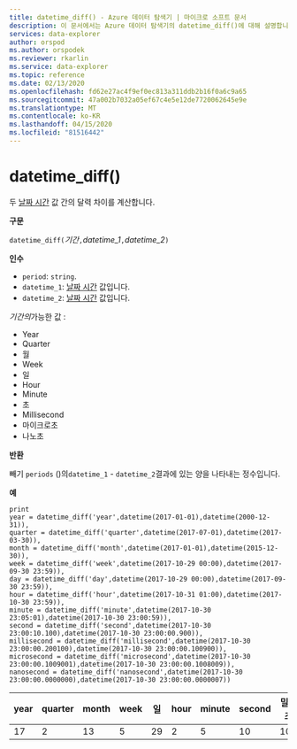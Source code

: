 ```yaml
---
title: datetime_diff() - Azure 데이터 탐색기 | 마이크로 소프트 문서
description: 이 문서에서는 Azure 데이터 탐색기의 datetime_diff()에 대해 설명합니다.
services: data-explorer
author: orspod
ms.author: orspodek
ms.reviewer: rkarlin
ms.service: data-explorer
ms.topic: reference
ms.date: 02/13/2020
ms.openlocfilehash: fd62e27ac4f9ef0ec813a311ddb2b16f0a6c9a65
ms.sourcegitcommit: 47a002b7032a05ef67c4e5e12de7720062645e9e
ms.translationtype: MT
ms.contentlocale: ko-KR
ms.lasthandoff: 04/15/2020
ms.locfileid: "81516442"
---
```

# <a name="datetime_diff"></a>datetime_diff()

두 [날짜 시간](./scalar-data-types/datetime.md) 값 간의 달력 차이를 계산합니다.

**구문**

`datetime_diff(`*기간*`,`*datetime_1*`,`*datetime_2*`)`

**인수**

* `period`: `string`. 
* `datetime_1`: [날짜 시간](./scalar-data-types/datetime.md) 값입니다.
* `datetime_2`: [날짜 시간](./scalar-data-types/datetime.md) 값입니다.

*기간의*가능한 값 : 
- Year
- Quarter
- 월
- Week
- 일
- Hour
- Minute
- 초
- Millisecond
- 마이크로초
- 나노초

**반환**

빼기 `periods` ()의`datetime_1` - `datetime_2`결과에 있는 양을 나타내는 정수입니다.

**예**

```kusto
print
year = datetime_diff('year',datetime(2017-01-01),datetime(2000-12-31)),
quarter = datetime_diff('quarter',datetime(2017-07-01),datetime(2017-03-30)),
month = datetime_diff('month',datetime(2017-01-01),datetime(2015-12-30)),
week = datetime_diff('week',datetime(2017-10-29 00:00),datetime(2017-09-30 23:59)),
day = datetime_diff('day',datetime(2017-10-29 00:00),datetime(2017-09-30 23:59)),
hour = datetime_diff('hour',datetime(2017-10-31 01:00),datetime(2017-10-30 23:59)),
minute = datetime_diff('minute',datetime(2017-10-30 23:05:01),datetime(2017-10-30 23:00:59)),
second = datetime_diff('second',datetime(2017-10-30 23:00:10.100),datetime(2017-10-30 23:00:00.900)),
millisecond = datetime_diff('millisecond',datetime(2017-10-30 23:00:00.200100),datetime(2017-10-30 23:00:00.100900)),
microsecond = datetime_diff('microsecond',datetime(2017-10-30 23:00:00.1009001),datetime(2017-10-30 23:00:00.1008009)),
nanosecond = datetime_diff('nanosecond',datetime(2017-10-30 23:00:00.0000000),datetime(2017-10-30 23:00:00.0000007))
```

|year|quarter|month|week|일|hour|minute|second|밀리초|microsecond|나노초|
|---|---|---|---|---|---|---|---|---|---|---|
|17|2|13|5|29|2|5|10|100|100|-700|




